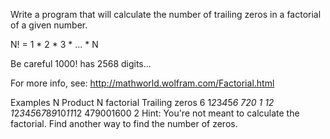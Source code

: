 Write a program that will calculate the number of trailing zeros in a factorial of a given number.

N! = 1 * 2 * 3 *  ... * N

Be careful 1000! has 2568 digits...

For more info, see: http://mathworld.wolfram.com/Factorial.html

Examples
N   Product N factorial Trailing zeros
6   1*2*3*4*5*6 720 1
12  1*2*3*4*5*6*7*8*9*10*11*12  479001600   2
Hint: You're not meant to calculate the factorial. Find another way to find the number of zeros.
